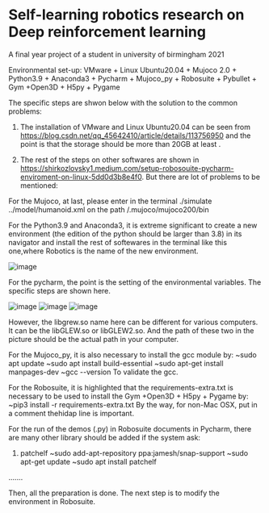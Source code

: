 # Self-learning robotics research on Deep reinforcement learning
A final year project of a student in university of birmingham 2021

Environmental set-up: 
VMware + Linux Ubuntu20.04 + Mujoco 2.0 + Python3.9 + Anaconda3 + Pycharm + Mujoco_py + Robosuite + Pybullet + Gym +Open3D + H5py + Pygame


The specific steps are shwon below with the solution to the common problems:

1. The installation of VMware and Linux Ubuntu20.04 can be seen from https://blog.csdn.net/qq_45642410/article/details/113756950 and the point is that the storage should be more than 20GB at least .

2. The rest of the steps on other softwares are shown in https://shirkozlovsky1.medium.com/setup-robosouite-pycharm-enviroment-on-linux-5dd0d3b8e4f0.
But there are lot of problems to be mentioned:

For the Mujoco, at last, please enter in the terminal ./simulate ../model/humanoid.xml on the path /.mujoco/mujoco200/bin

For the Python3.9 and Anaconda3, it is extreme significant to create a new environment (the edition of the python should be larger than 3.8) in its navigator and install the rest of softewares in the terminal like this one,where Robotics is the name of the new environment.

![image](https://user-images.githubusercontent.com/82950147/147616678-cbd72c1f-96b9-40b2-8d47-1fa34eb2d432.png)

For the pycharm, the point is the setting of the environmental variables. The specific steps are shown here.

![image](https://user-images.githubusercontent.com/82950147/147616864-c655ccaf-1e45-468f-b156-00903b441692.png)
![image](https://user-images.githubusercontent.com/82950147/147616884-243546e3-3857-41af-a353-ecf96984d5f7.png)
![image](https://user-images.githubusercontent.com/82950147/147616911-82df1331-630f-4e7e-a8c7-8d16b0825f57.png)

However, the libgrew.so name here can be different for various computers. It can be the libGLEW.so or libGLEW2.so. And the path of these two in the picture should be the actual path in your computer.

For the Mujoco_py, it is also necessary to install the gcc module by:
~sudo apt update
~sudo apt install build-essential
~sudo apt-get install manpages-dev
~gcc --version
To validate the gcc.


For the Robosuite, it is highlighted that the requirements-extra.txt is necessary to be used to install the Gym +Open3D + H5py + Pygame by:
~pip3 install -r requirements-extra.txt
By the way, for non-Mac OSX, put in a comment thehidap line is important.

For the run of the demos (.py) in Robosuite documents in Pycharm, there are many other library should be added if the system ask:
1. patchelf
~sudo add-apt-repository ppa:jamesh/snap-support
~sudo apt-get update
~sudo apt install patchelf

.......

Then, all the preparation is done. The next step is to modify the environment in Robosuite.


